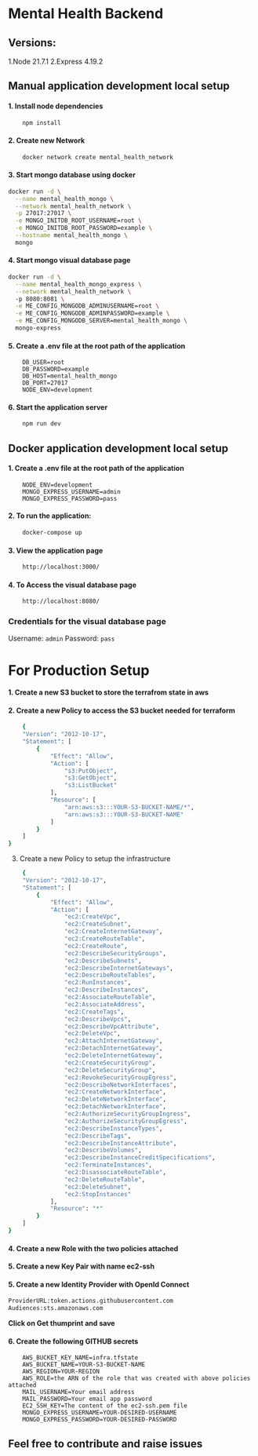 # Mental Health Backend 

## Versions:

1.Node 21.7.1
2.Express 4.19.2

## Manual application development local setup

#### 1. Install node dependencies 
```bash
    npm install
```

#### 2. Create new Network
```bash
    docker network create mental_health_network
```

#### 3. Start mongo database using docker
```bash
docker run -d \
  --name mental_health_mongo \
  --network mental_health_network \
  -p 27017:27017 \
  -e MONGO_INITDB_ROOT_USERNAME=root \
  -e MONGO_INITDB_ROOT_PASSWORD=example \
  --hostname mental_health_mongo \
  mongo


```
#### 4. Start mongo visual database page
```bash
docker run -d \
  --name mental_health_mongo_express \
  --network mental_health_network \ 
  -p 8080:8081 \
  -e ME_CONFIG_MONGODB_ADMINUSERNAME=root \
  -e ME_CONFIG_MONGODB_ADMINPASSWORD=example \
  -e ME_CONFIG_MONGODB_SERVER=mental_health_mongo \ 
  mongo-express

```

#### 5. Create a .env file at the root path of the application
```dotenv
    DB_USER=root
    DB_PASSWORD=example
    DB_HOST=mental_health_mongo
    DB_PORT=27017
    NODE_ENV=development
```

#### 6. Start the application server
```bash
    npm run dev
```

## Docker application development local setup


#### 1. Create a .env file at the root path of the application
```dotenv
    NODE_ENV=development
    MONGO_EXPRESS_USERNAME=admin
    MONGO_EXPRESS_PASSWORD=pass
```

#### 2. To run the application:
```bash
    docker-compose up
```

#### 3. View the application page
```bash
    http://localhost:3000/
```

#### 4. To Access the visual database page
```bash
    http://localhost:8080/
```
### Credentials for the visual database page

Username: `admin`
Password: `pass`

# For Production Setup

#### 1. Create a new S3 bucket to store the terrafrom state in aws

#### 2. Create a new Policy to access the S3 bucket needed for terraform
```bash
    {
    "Version": "2012-10-17",
    "Statement": [
        {
            "Effect": "Allow",
            "Action": [
                "s3:PutObject",
                "s3:GetObject",
                "s3:ListBucket"
            ],
            "Resource": [
                "arn:aws:s3:::YOUR-S3-BUCKET-NAME/*",
                "arn:aws:s3:::YOUR-S3-BUCKET-NAME"
            ]
        }
    ]
}
```

3. Create a new Policy to setup the infrastructure
```bash
    {
    "Version": "2012-10-17",
    "Statement": [
        {
            "Effect": "Allow",
            "Action": [
                "ec2:CreateVpc",
                "ec2:CreateSubnet",
                "ec2:CreateInternetGateway",
                "ec2:CreateRouteTable",
                "ec2:CreateRoute",
                "ec2:DescribeSecurityGroups",
                "ec2:DescribeSubnets",
                "ec2:DescribeInternetGateways",
                "ec2:DescribeRouteTables",
                "ec2:RunInstances",
                "ec2:DescribeInstances",
                "ec2:AssociateRouteTable",
                "ec2:AssociateAddress",
                "ec2:CreateTags",
                "ec2:DescribeVpcs",
                "ec2:DescribeVpcAttribute",
                "ec2:DeleteVpc",
                "ec2:AttachInternetGateway",
                "ec2:DetachInternetGateway",
                "ec2:DeleteInternetGateway",
                "ec2:CreateSecurityGroup",
                "ec2:DeleteSecurityGroup",
                "ec2:RevokeSecurityGroupEgress",
                "ec2:DescribeNetworkInterfaces",
                "ec2:CreateNetworkInterface",
                "ec2:DeleteNetworkInterface",
                "ec2:DetachNetworkInterface",
                "ec2:AuthorizeSecurityGroupIngress",
                "ec2:AuthorizeSecurityGroupEgress",
                "ec2:DescribeInstanceTypes",
                "ec2:DescribeTags",
                "ec2:DescribeInstanceAttribute",
                "ec2:DescribeVolumes",
                "ec2:DescribeInstanceCreditSpecifications",
                "ec2:TerminateInstances",
                "ec2:DisassociateRouteTable",
                "ec2:DeleteRouteTable",
                "ec2:DeleteSubnet",
                "ec2:StopInstances"
            ],
            "Resource": "*"
        }
    ]
}
```

#### 4. Create a new Role with the two policies attached

#### 5. Create a new Key Pair with name ec2-ssh 

#### 5. Create a new Identity Provider with OpenId Connect

```bash
ProviderURL:token.actions.githubusercontent.com
Audiences:sts.amazonaws.com
```
**Click on Get thumprint and save**

#### 6. Create the following GITHUB secrets
```dotenv
    AWS_BUCKET_KEY_NAME=infra.tfstate
    AWS_BUCKET_NAME=YOUR-S3-BUCKET-NAME
    AWS_REGION=YOUR-REGION
    AWS_ROLE=the ARN of the role that was created with above policies attached
    MAIL_USERNAME=Your email address 
    MAIL_PASSWORD=Your email app password
    EC2_SSH_KEY=The content of the ec2-ssh.pem file
    MONGO_EXPRESS_USERNAME=YOUR-DESIRED-USERNAME
    MONGO_EXPRESS_PASSWORD=YOUR-DESIRED-PASSWORD
```

## Feel free to contribute and raise issues
